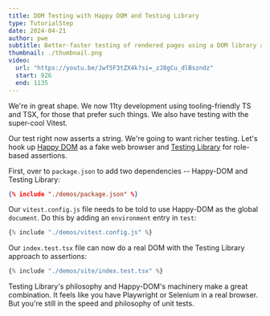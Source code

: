```yaml
---
title: DOM Testing with Happy DOM and Testing Library
type: TutorialStep
date: 2024-04-21
author: pwe
subtitle: Better-faster testing of rendered pages using a DOM library and accessibility-oriented assertions.
thumbnail: ./thumbnail.png
video:
  url: "https://youtu.be/Jwf5F3tZX4k?si=_zJ8gCu_dlBszndz"
  start: 926
  end: 1135
---
```


We're in great shape. We now 11ty development using tooling-friendly TS and TSX, for those that prefer such things. We
also have testing with the super-cool Vitest.

Our test right now asserts a string. We're going to want richer testing. Let's hook
up [Happy DOM](https://github.com/capricorn86/happy-dom) as a fake web browser
and [Testing Library](https://testing-library.com) for role-based assertions.

First, over to `package.json` to add two dependencies -- Happy-DOM and Testing Library:

```json
{% include "./demos/package.json" %}
```

Our `vitest.config.js` file needs to be told to use Happy-DOM as the global `document`. Do this by adding
an `environment` entry in `test`:

```javascript
{% include "./demos/vitest.config.js" %}
```

Our `index.test.tsx` file can now do a real DOM with the Testing Library approach to assertions:

```javascript
{% include "./demos/site/index.test.tsx" %}
```

Testing Library's philosophy and Happy-DOM's machinery make a great combination. It feels like you have Playwright or
Selenium in a real browser. But you're still in the speed and philosophy of unit tests.

